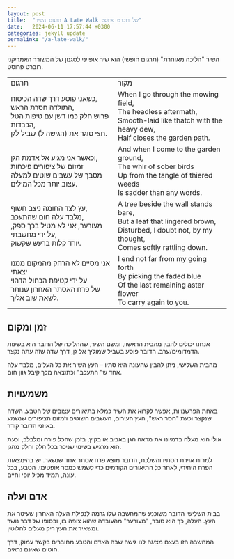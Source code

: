 ```yaml
---
layout: post
title:  "תרגום השיר A Late Walk של רוברט פרוסט"
date:   2024-06-11 17:57:44 +0300
categories: jekyll update
permalink: "/a-late-walk/"
---
```

<p>השיר "הליכה מאוחרת" (תרגום חופשי) הוא שיר אופייני לסגנון של המשורר האמריקני רוברט פרוסט.</p>

<div class="table-responsive">
    <table class="table text-center table-dark">
        <tbody>
            <tr>
                <td>תרגום</td>
                <td>מקור</td>
            </tr>
            <tr>
                <td>כשאני פוסע דרך שדה הכיסוח,<br>התולדה חסרת הראש,<br>פרוש חלק כמו דשן עם טיפות הטל הכבדות,<br>חצי סוגר את (הגישה ל) שביל לגן.</td>
                <td><bdo dir="ltr" lang="">When I go through the mowing field,<br>The headless aftermath,<br>Smooth-laid like thatch with the heavy dew,<br>Half closes the garden path.</bdo></td>
            </tr>
            <tr>
                <td>וכאשר אני מגיע אל אדמת הגן,<br>זמזום של ציפורים פיכחות<br>מסבך של עשבים שוטים למעלה<br>עצוב יותר מכל המילים.</td>
                <td><bdo dir="ltr" lang="">And when I come to the garden ground,<br>The whir of sober birds<br>Up from the tangle of thiered weeds<br>Is sadder than any words.</bdo></td>
            </tr>
            <tr>
                <td>עץ לצד החומה ניצב חשוף,<br>מלבד עלה חום שהתעכב,<br>מעורער, אני לא מטיל בכך ספק, על ידי מחשבתי,<br>יורד קלות ברעש שקשוק.</td>
                <td><bdo dir="ltr" lang="">A tree beside the wall stands bare,<br>But a leaf that lingered brown,<br>Disturbed, I doubt not, by my thought,<br>Comes softly rattling down.</bdo></td>
            </tr>
            <tr>
                <td>אני מסיים לא הרחק מהמקום ממנו יצאתי<br>על ידי קטיפת הכחול הדהוי<br>של פרח האסתר האחרון שנותר<br>לשאת שוב אליך.</td>
                <td><bdo dir="ltr" lang="">I end not far from my going forth<br>By picking the faded blue<br>Of the last remaining aster flower<br>To carry again to you.</bdo></td>
            </tr>
        </tbody>
    </table>
</div>

<h2>זמן ומקום</h2>

<p>אנחנו יכולים להבין מהבית הראשון, ומשם השיר, שההליכה של הדובר היא בשעות הדמדומים/ערב. הדובר פוסע בשביל שמוליך אל גן, דרך שדה שזה עתה נקצר.</p>

<p>מהבית השלישי, ניתן להבין שהעונה היא סתיו – העץ השיר את כל העלים, מלבד עלה אחד ש" התעכב" וכתוצאה מכך קיבל גוון חום.</p>

<h2>משמעויות</h2>

<p>באחת הפרשנויות, אפשר לקרוא את השיר כמלא בתיאורים עצובים של הטבע. השדה שנקצר וכעת "חסר ראש", העץ העירום, העשבים השוטים וזמזום הציפורים שנשמע באוזני הדובר קודר.</p>

<p>אולי הוא מעלה בדמיונו את מראה הגן באביב או בקיץ, בזמן שהכל פורח ומלבלב, וכעת הוא מרגיש בשינוי שניכר בכל חלק וחלק מהגן.</p>

<p>למרות אוירת הסתיו והשלכת, הדובר מוצא פרח אסתר אחד שנשאר. יש בהימצאות הפרח היחידי, לאחר כל התיאורים הקודמים כדי לשמש כמסר אופטימי. הטבע, בכל עונה, תמיד מכיל יופי וחיים.</p>

<h2>אדם ועלה</h2>

<p>בבית השלישי הדובר משוכנע שהמחשבה שלו גרמה לנפילת העלה האחרון שעיטר את העץ. העלה, כך הוא סובר, "מעורער" מהעובדה שהוא צופה בו, ובסופו של דבר נושר ומשאיר את העץ ריק מעלים לחלוטין.</p>

<p>המחשבה הזו בעצם מציגה לנו גישה שבה האדם והטבע מחוברים בקשר עמוק, דרך חוטים שאינם נראים.</p>
